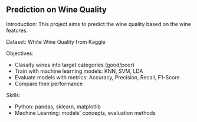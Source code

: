 ## Prediction on Wine Quality

Introduction: This project aims to predict the wine quality based on the wine features.

Dataset: White Wine Quality from Kaggle

Objectives:
- Classify wines into target categories (good/poor)
- Train with machine learning models: KNN, SVM, LDA
- Evaluate models with metrics: Accuracy, Precision, Recall, F1-Score
- Compare their performance

Skills:
- Python: pandas, sklearn, matplotlib
- Machine Learning: models' concepts, evaluation methods
